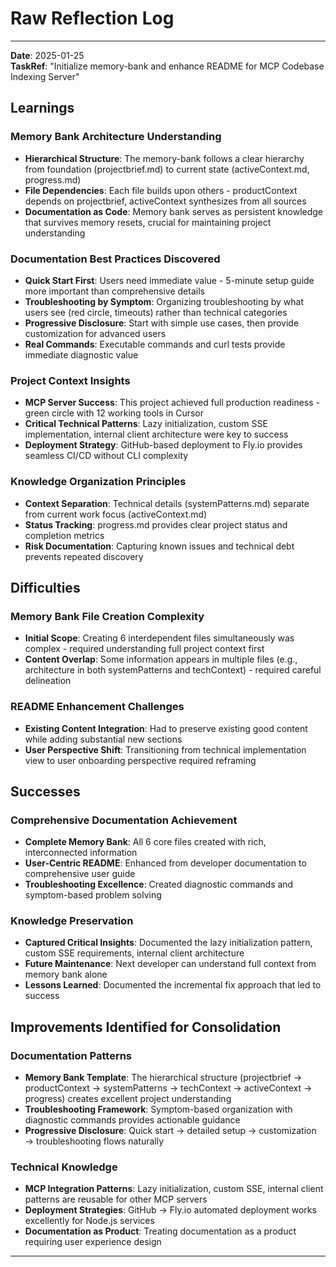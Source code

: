 # Raw Reflection Log

---
**Date**: 2025-01-25  
**TaskRef**: "Initialize memory-bank and enhance README for MCP Codebase Indexing Server"

## Learnings

### Memory Bank Architecture Understanding
- **Hierarchical Structure**: The memory-bank follows a clear hierarchy from foundation (projectbrief.md) to current state (activeContext.md, progress.md)
- **File Dependencies**: Each file builds upon others - productContext depends on projectbrief, activeContext synthesizes from all sources
- **Documentation as Code**: Memory bank serves as persistent knowledge that survives memory resets, crucial for maintaining project understanding

### Documentation Best Practices Discovered
- **Quick Start First**: Users need immediate value - 5-minute setup guide more important than comprehensive details
- **Troubleshooting by Symptom**: Organizing troubleshooting by what users see (red circle, timeouts) rather than technical categories
- **Progressive Disclosure**: Start with simple use cases, then provide customization for advanced users
- **Real Commands**: Executable commands and curl tests provide immediate diagnostic value

### Project Context Insights  
- **MCP Server Success**: This project achieved full production readiness - green circle with 12 working tools in Cursor
- **Critical Technical Patterns**: Lazy initialization, custom SSE implementation, internal client architecture were key to success
- **Deployment Strategy**: GitHub-based deployment to Fly.io provides seamless CI/CD without CLI complexity

### Knowledge Organization Principles
- **Context Separation**: Technical details (systemPatterns.md) separate from current work focus (activeContext.md)
- **Status Tracking**: progress.md provides clear project status and completion metrics
- **Risk Documentation**: Capturing known issues and technical debt prevents repeated discovery

## Difficulties

### Memory Bank File Creation Complexity
- **Initial Scope**: Creating 6 interdependent files simultaneously was complex - required understanding full project context first
- **Content Overlap**: Some information appears in multiple files (e.g., architecture in both systemPatterns and techContext) - required careful delineation

### README Enhancement Challenges
- **Existing Content Integration**: Had to preserve existing good content while adding substantial new sections
- **User Perspective Shift**: Transitioning from technical implementation view to user onboarding perspective required reframing

## Successes

### Comprehensive Documentation Achievement
- **Complete Memory Bank**: All 6 core files created with rich, interconnected information
- **User-Centric README**: Enhanced from developer documentation to comprehensive user guide
- **Troubleshooting Excellence**: Created diagnostic commands and symptom-based problem solving

### Knowledge Preservation
- **Captured Critical Insights**: Documented the lazy initialization pattern, custom SSE requirements, internal client architecture
- **Future Maintenance**: Next developer can understand full context from memory bank alone
- **Lessons Learned**: Documented the incremental fix approach that led to success

## Improvements Identified for Consolidation

### Documentation Patterns
- **Memory Bank Template**: The hierarchical structure (projectbrief → productContext → systemPatterns → techContext → activeContext → progress) creates excellent project understanding
- **Troubleshooting Framework**: Symptom-based organization with diagnostic commands provides actionable guidance
- **Progressive Disclosure**: Quick start → detailed setup → customization → troubleshooting flows naturally

### Technical Knowledge
- **MCP Integration Patterns**: Lazy initialization, custom SSE, internal client patterns are reusable for other MCP servers
- **Deployment Strategies**: GitHub → Fly.io automated deployment works excellently for Node.js services
- **Documentation as Product**: Treating documentation as a product requiring user experience design

--- 